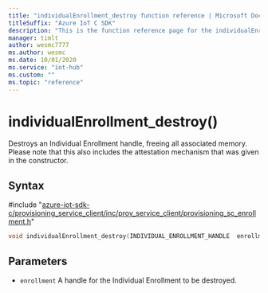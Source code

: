 ```yaml
---                             
title: "individualEnrollment_destroy function reference | Microsoft Docs" 
titleSuffix: "Azure IoT C SDK"            
description: "This is the function reference page for the individualEnrollment_destroy() function in the Azure IoT C SDK. This SDK is used with Azure IoT Hub and Azure IoT Hub Device Provisioning Service"            
manager: timlt                 
author: wesmc7777              
ms.author: wesmc               
ms.date: 10/01/2020                    
ms.service: "iot-hub"             
ms.custom: ""                
ms.topic: "reference"        
---                            
```


# individualEnrollment_destroy()

Destroys an Individual Enrollment handle, freeing all associated memory. Please note that this also includes the attestation mechanism that was given in the constructor.

## Syntax

\#include "[azure-iot-sdk-c/provisioning_service_client/inc/prov_service_client/provisioning_sc_enrollment.h](../provisioning-sc-enrollment-h.md)"  
```C
void individualEnrollment_destroy(INDIVIDUAL_ENROLLMENT_HANDLE  enrollment);
```

## Parameters
* `enrollment` A handle for the Individual Enrollment to be destroyed.

